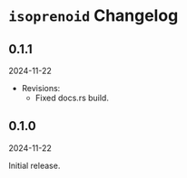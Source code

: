 # `isoprenoid` Changelog

## 0.1.1

2024-11-22

- Revisions:
  - Fixed docs.rs build.

## 0.1.0

2024-11-22

Initial release.
